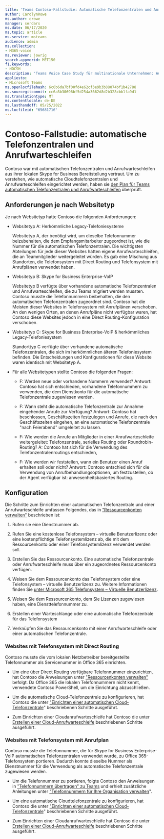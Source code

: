 ```yaml
---
title: 'Teams Contoso-Fallstudie: Automatische Telefonzentralen und Anrufwarteschleifen'
author: CarolynRowe
ms.author: crowe
manager: serdars
ms.date: 06/17/2020
ms.topic: article
ms.service: msteams
audience: admin
ms.collection:
- M365-voice
ms.reviewer: jowrig
search.appverid: MET150
f1.keywords:
- NOCSH
description: 'Teams Voice Case Study für multinationale Unternehmen: Automatische Telefonzentralen und Anrufwarteschleifen'
appliesto:
- Microsoft Teams
ms.openlocfilehash: 6c0b6da7bf00fd4e62cf3e9b3b08074bf1b42788
ms.sourcegitcommit: cc6a3b30696bf5d254a3662d8d2b328cbb1fa9d1
ms.translationtype: MT
ms.contentlocale: de-DE
ms.lasthandoff: 05/25/2022
ms.locfileid: "65681716"
---
```

# <a name="contoso-case-study-auto-attendants-and-call-queues"></a>Contoso-Fallstudie: automatische Telefonzentralen und Anrufwarteschleifen

Contoso war mit automatischen Telefonzentralen und Anrufwarteschleifen aus ihrer lokalen Skype for Business Bereitstellung vertraut. Um zu verstehen, wie automatische Cloudtelefonzentralen und Anrufwarteschleifen eingerichtet werden, haben sie [den Plan für Teams automatischen Telefonzentralen und Anrufwarteschleifen](plan-auto-attendant-call-queue.md) überprüft.

## <a name="requirements-depending-on-site-type"></a>Anforderungen je nach Websitetyp

Je nach Websitetyp hatte Contoso die folgenden Anforderungen:

- Websitetyp A: Herkömmliche Legacy-Telefoniesysteme 

  Websitetyp A, der benötigt wird, um dieselbe Telefonnummer beizubehalten, die dem Empfangsmitarbeiter zugeordnet ist, wie die Nummer für die automatischen Telefonzentralen. Die wichtigsten Abteilungen für jede dieser Websites hätten eigene Anrufwarteschleifen, die an Teammitglieder weitergeleitet würden. Es gab eine Mischung aus Standorten, die Telefonsystem mit Direct Routing und Telefonsystem mit Anrufplänen verwendet haben.  

- Websitetyp B: Skype for Business Enterprise-VoIP 

  Websitetyp B verfügte über vorhandene automatische Telefonzentralen und Anrufwarteschleifen, die zu Teams migriert werden mussten. Contoso musste die Telefonnummern beibehalten, die den automatischen Telefonzentralen zugeordnet sind. Contoso hat die Meisten dieser Websites in Telefonsystem mit Anrufplänen verschoben. An den wenigen Orten, an denen Anrufpläne nicht verfügbar waren, hat Contoso diese Websites jedoch in eine Direct Routing-Konfiguration verschoben.  

- Websitetyp C: Skype for Business Enterprise-VoIP & herkömmliches Legacy-Telefoniesystem 

  Standorttyp C verfügte über vorhandene automatische Telefonzentralen, die sich im herkömmlichen älteren Telefoniesystem befinden. Die Entscheidungen und Konfigurationen für diese Website waren identisch mit Websitetyp A.   

- Für alle Websitetypen stellte Contoso die folgenden Fragen:

  - F: Werden neue oder vorhandene Nummern verwendet? 
    Antwort: Contoso hat sich entschieden, vorhandene Telefonnummern zu verwenden, die dem Dienstkonto für die automatische Telefonzentrale zugewiesen werden. 

  - F: Wann steht die automatische Telefonzentrale zur Annahme eingehender Anrufe zur Verfügung? 
    Antwort: Contoso hat beschlossen, Geschäftszeiten festzulegen und Anrufe, die nach den Geschäftszeiten eingehen, an eine automatische Telefonzentrale "nach Feierabend" umgeleitet zu lassen.  

  - F: Wie werden die Anrufe an Mitglieder in einer Anrufwarteschleife weitergeleitet: Telefonzentrale, serielles Routing oder Roundrobin-Routing? 
    A: Contoso hat sich für die Verwendung des Telefonzentralenroutings entschieden, 

  - F: Wie werden wir feststellen, wann ein Benutzer einen Anruf erhalten soll oder nicht? 
    Antwort: Contoso entschied sich für die Verwendung von Anrufbehandlungsoptionen, um festzustellen, ob der Agent verfügbar ist: anwesenheitsbasiertes Routing. 


## <a name="configuration"></a>Konfiguration

Die Schritte zum Einrichten einer automatischen Telefonzentrale und einer Anrufwarteschleife umfassen Folgendes, das in ["Ressourcenkonten verwalten"](manage-resource-accounts.md) beschrieben ist: 

1. Rufen sie eine Dienstnummer ab. 

2. Rufen Sie eine kostenlose Telefonsystem – virtuelle Benutzerlizenz oder eine kostenpflichtige Telefonsystemlizenz ab, die mit dem Ressourcenkonto oder einer Telefonsystemlizenz verwendet werden soll.

3. Erstellen Sie das Ressourcenkonto. Eine automatische Telefonzentrale oder Anrufwarteschleife muss über ein zugeordnetes Ressourcenkonto verfügen. 

4. Weisen Sie dem Ressourcenkonto das Telefonsystem oder eine Telefonsystem – virtuelle Benutzerlizenz zu. Weitere Informationen finden Sie [unter Microsoft 365 Telefonsystem – Virtuelle Benutzerlizenz](./teams-add-on-licensing/virtual-user.md).

5. Weisen Sie dem Ressourcenkonto, dem Sie Lizenzen zugewiesen haben, eine Diensttelefonnummer zu. 

6. Erstellen einer Warteschlange oder eine automatische Telefonzentrale für das Telefonsystem 

7. Verknüpfen Sie das Ressourcenkonto mit einer Anrufwarteschleife oder einer automatischen Telefonzentrale. 


### <a name="sites-with-phone-system-with-direct-routing"></a>Websites mit Telefonsystem mit Direct Routing 

Contoso musste die vom lokalen Netzbetreiber bereitgestellte Telefonnummer als Servicenummer in Office 365 einrichten. 

- Um eine über Direct Routing verfügbare Telefonnummer einzurichten, hat Contoso die Anweisungen unter ["Ressourcenkonten verwalten"](manage-resource-accounts.md) befolgt. Da Office 365 die lokalen Telefonnummern nicht kennt, verwendete Contoso PowerShell, um die Einrichtung abzuschließen.   

- Um die automatische Cloud-Telefonzentrale zu konfigurieren, hat Contoso die unter ["Einrichten einer automatischen Cloud-Telefonzentrale](create-a-phone-system-auto-attendant.md)" beschriebenen Schritte ausgeführt. 

- Zum Einrichten einer Cloudanrufwarteschleife hat Contoso die unter [Erstellen einer Cloud-Anrufwarteschleife](create-a-phone-system-call-queue.md) beschriebenen Schritte ausgeführt.  


### <a name="sites-with-phone-system-with-calling-plan"></a>Websites mit Telefonsystem mit Anrufplan

Contoso musste die Telefonnummer, die für Skype for Business Enterprise-VoIP automatischen Telefonzentralen verwendet wurde, zu Office 365-Telefonsystem portieren. Dadurch konnte dieselbe Nummer als Dienstnummer für die Verwendung als automatische Telefonzentrale zugewiesen werden. 

- Um die Telefonnummer zu portieren, folgte Contoso den Anweisungen in ["Telefonnummern übertragen" zu Teams](./phone-number-calling-plans/transfer-phone-numbers-to-teams.md) und erhielt zusätzliche Anleitungen unter ["Telefonnummern für Ihre Organisation verwalten](./manage-phone-numbers-for-your-organization/manage-phone-numbers-for-your-organization.md)".

- Um eine automatische Cloudtelefonzentrale zu konfigurieren, hat Contoso die unter ["Einrichten einer automatischen Cloud-Telefonzentrale](create-a-phone-system-auto-attendant.md)" beschriebenen Schritte ausgeführt.

-  Zum Einrichten einer Cloudanrufwarteschleife hat Contoso die unter [Erstellen einer Cloud-Anrufwarteschleife](create-a-phone-system-call-queue.md) beschriebenen Schritte ausgeführt.  

